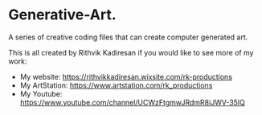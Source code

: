# Generative-Art.

A series of creative coding files that can create computer generated art.

This is all created by Rithvik Kadiresan if you would like to see more of my work:

* My website: https://rithvikkadiresan.wixsite.com/rk-productions
* My ArtStation: https://www.artstation.com/rk_productions
* My Youtube: https://www.youtube.com/channel/UCWzFtgmwJRdmR8iJWV-35lQ
